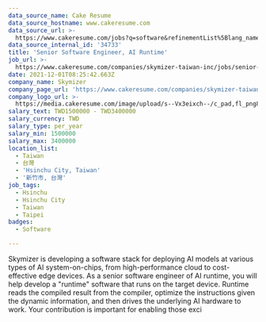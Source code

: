 ```yaml
---
data_source_name: Cake Resume
data_source_hostname: www.cakeresume.com
data_source_url: >-
  https://www.cakeresume.com/jobs?q=software&refinementList%5Blang_name%5D%5B0%5D=English&refinementList%5Bsalary_type%5D=per_year&range%5Bsalary_range%5D%5Bmin%5D=1000000&page=2
data_source_internal_id: '34733'
title: 'Senior Software Engineer, AI Runtime'
job_url: >-
  https://www.cakeresume.com/companies/skymizer-taiwan-inc/jobs/senior-software-engineer-ai-runtime
date: 2021-12-01T08:25:42.663Z
company_name: Skymizer
company_page_url: 'https://www.cakeresume.com/companies/skymizer-taiwan-inc'
company_logo_url: >-
  https://media.cakeresume.com/image/upload/s--Vx3eixch--/c_pad,fl_png8,h_200,w_200/v1638618533/q6kozrgtey2jcnokwbd6.png
salary_text: TWD1500000 - TWD3400000
salary_currency: TWD
salary_type: per_year
salary_min: 1500000
salary_max: 3400000
location_list:
  - Taiwan
  - 台灣
  - 'Hsinchu City, Taiwan'
  - '新竹市, 台灣'
job_tags:
  - Hsinchu
  - Hsinchu City
  - Taiwan
  - Taipei
badges:
  - Software

---
```


Skymizer is developing a software stack for deploying AI models at various types of AI system-on-chips, from high-performance cloud to cost-effective edge devices. As a senior software engineer of AI runtime, you will help develop a "runtime" software that runs on the target device. Runtime reads the compiled result from the compiler, optimize the instructions given the dynamic information, and then drives the underlying AI hardware to work. Your contribution is important for enabling those exci
